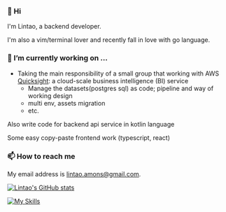 ### 👋 Hi

I'm Lintao, a backend developer.

I'm also a vim/terminal lover and recently fall in love with go language.

### 🔭 I’m currently working on ...

- Taking the main responsibility of a small group that working with AWS [Quicksight](https://docs.aws.amazon.com/quicksight/latest/user/welcome.html): a cloud-scale business intelligence (BI) service
    - Manage the datasets(postgres sql) as code; pipeline and way of working design
    - multi env, assets migration
    - etc.

Also write code for backend api service in kotlin language

Some easy copy-paste frontend work (typescript, react)

### 📫 How to reach me

My email address is [lintao.amons@gmail.com](mailto:lintao.amons@gmail.com).

[![Lintao's GitHub stats](https://github-readme-stats.vercel.app/api?username=LintaoAmons)](https://github.com/LintaoAmons/github-readme-stats)

[![My Skills](https://skillicons.dev/icons?i=java,kotlin,spring,vim,docker,aws,bash,python,lua,go,js,ts,react,html,css,jenkins,postgres,mysql,mongodb)](https://skillicons.dev)

